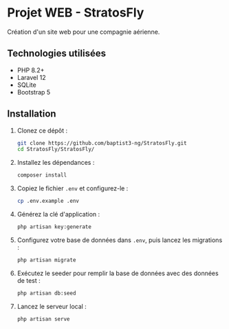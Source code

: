 
# Projet WEB - StratosFly


Création d'un site web pour une compagnie aérienne.

## Technologies utilisées

- PHP 8.2+
- Laravel 12
- SQLite
- Bootstrap 5

## Installation

1. Clonez ce dépôt :
   ```bash
   git clone https://github.com/baptist3-ng/StratosFly.git
   cd StratosFly/StratosFly/
   ```

2. Installez les dépendances :
   ```bash
   composer install
   ```

3. Copiez le fichier `.env` et configurez-le :
   ```bash
   cp .env.example .env
   ```

4. Générez la clé d'application :
   ```bash
   php artisan key:generate
   ```

5. Configurez votre base de données dans `.env`, puis lancez les migrations :
   ```bash
   php artisan migrate
   ```

6. Exécutez le seeder pour remplir la base de données avec des données de test :
   ```bash
   php artisan db:seed
   ```

7. Lancez le serveur local :
   ```bash
   php artisan serve
   ```

